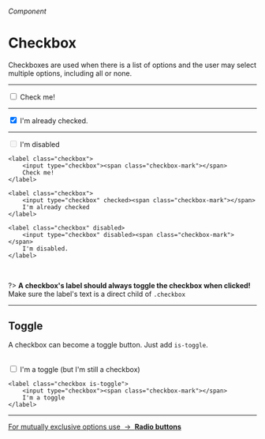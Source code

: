 <h6 class="subtitle is-6 is-uppercase has-text-grey">Component</h6><h1 class="title is-serif is-1 has-text-weight-bold">Checkbox</h1>
<p class="subtitle is-5">
    <span class="has-text-weight-semibold">Checkboxes</span> are used when there is a list of options and the user may select multiple options, including all or none.
</p>

<hr class="is-large is-visible">

<div class="box is-well is-marginless is-large">
    <label class="checkbox">
        <input type="checkbox"><span class="checkbox-mark"></span>
        Check me!
    </label>
    <hr class="is-smaller">
    <label class="checkbox">
        <input type="checkbox" checked><span class="checkbox-mark"></span>
        I'm already checked.
    </label>
    <hr class="is-smaller">
    <label class="checkbox" disabled>
        <input type="checkbox" disabled><span class="checkbox-mark"></span>
        I'm disabled
    </label>
</div>

    <label class="checkbox">
        <input type="checkbox"><span class="checkbox-mark"></span>
        Check me!
    </label>

    <label class="checkbox">
        <input type="checkbox" checked><span class="checkbox-mark"></span>
        I'm already checked
    </label>

    <label class="checkbox" disabled>
        <input type="checkbox" disabled><span class="checkbox-mark"></span>
        I'm disabled.
    </label>
<br>

?> **A checkbox's label should always toggle the checkbox when clicked!**<br>Make sure the label's text is a direct child of `.checkbox`

<hr class="is-large is-visible">

<h2 class="title is-4">Toggle</h2>

A checkbox can become a toggle button. Just add `is-toggle`.<br><br>

<div class="box is-well is-marginless is-large">
    <label class="checkbox is-toggle">
        <input type="checkbox"><span class="checkbox-mark"></span>
        I'm a toggle (but I'm still a checkbox)
    </label>
</div>

    <label class="checkbox is-toggle">
        <input type="checkbox"><span class="checkbox-mark"></span>
        I'm a toggle
    </label>

<hr>

<a href="#/radio" class="box is-bordered">
    For mutually exclusive options use &nbsp;→&nbsp; <strong class="has-text-primary">Radio buttons</strong>
</a>